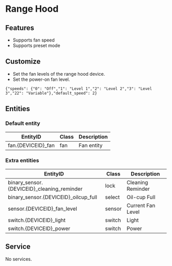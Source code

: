 # Range Hood
## Features
- Supports fan speed
- Supports preset mode

## Customize

- Set the fan levels of the range hood device.
- Set the power-on fan level.

```
{"speeds": {"0": "Off","1": "Level 1","2": "Level 2","3": "Level 3","22": "Variable"},"default_speed": 2}
```

## Entities
### Default entity
EntityID | Class | Description
--- | --- | ---
fan.{DEVICEID}_fan | fan | Fan entity

### Extra entities

EntityID | Class | Description
--- | --- | ---
binary_sensor.{DEVICEID}_cleaning_reminder | lock | Cleaning Reminder
binary_sensor.{DEVICEID}_oilcup_full | select | Oil-cup Full
sensor.{DEVICEID}_fan_level | sensor | Current Fan Level
switch.{DEVICEID}_light | switch | Light
switch.{DEVICEID}_power | switch | Power


## Service
No services.